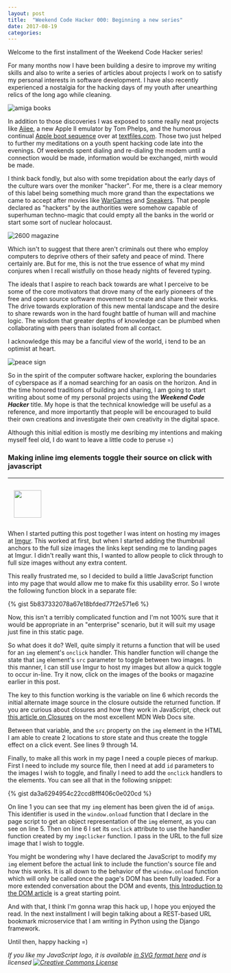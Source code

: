 ```yaml
---
layout: post
title:  "Weekend Code Hacker 000: Beginning a new series"
date: 2017-08-19
categories:
---
```


Welcome to the first installment of the Weekend Code Hacker series!

For many months now I have been building a desire to improve my writing skills
and also to write a series of articles about projects I work on to satisfy my
personal interests in software development. I have also recently experienced a
nostalgia for the hacking days of my youth after unearthing relics of the
long ago while cleaning.

<img id="amiga" src="http://i.imgur.com/sS7f67Um.png" title="amiga books" class="center-block img-responsive"/>

In addition to those discoveries I was exposed to some really neat projects like
[Aiiee](https://www.youtube.com/watch?list=PL_8ByM2n4E2sh6yRvYuHVeW3flWc-3t_T&v=3IsSqVXLe3Q),
a new Apple II emulator by Tom Phelps, and the humorous continual
[Apple boot sequence](http://textfiles.com/appleboot/) over at
[textfiles.com](http://textfiles.com). Those two just helped to further my
meditations on a youth spent hacking code late into the evenings. Of weekends
spent dialing and re-dialing the modem until a connection would be made,
information would be exchanged, mirth would be made.

I think back fondly, but also with some trepidation about the early days of the
culture wars over the moniker "hacker". For me, there is a clear memory of this
label being something much more grand than the expectations we came to accept
after movies like [WarGames](https://en.wikipedia.org/wiki/WarGames) and
[Sneakers](https://en.wikipedia.org/wiki/Sneakers_(1992_film)). That people
declared as "hackers" by the authorities were somehow capable of superhuman
techno-magic that could empty all the banks in the world or start some sort of
nuclear holocaust.

<img id="2600" src="http://i.imgur.com/Ul3LJgbm.png" title="2600 magazine" class="center-block img-responsive" />

Which isn't to suggest that there aren't criminals out there who employ
computers to deprive others of their safety and peace of mind. There certainly
are. But for me, this is not the true essence of what my mind conjures when
I recall wistfully on those heady nights of fevered typing.

The ideals that I aspire to reach back towards are what I perceive to be some
of the core motivators that drove many of the early pioneers of the free and
open source software movement to create and share their works. The drive towards
exploration of this new mental landscape and the desire to share rewards won in
the hard fought battle of human will and machine logic. The wisdom that greater
depths of knowledge can be plumbed when collaborating with peers than
isolated from all contact.

I acknowledge this may be a fanciful view of the world, i tend to be an
optimist at heart.

<img src="http://i.imgur.com/9vCFeGmt.png" title="peace sign" class="img-responsive center-block" />

So in the spirit of the computer software hacker, exploring the boundaries of
cyberspace as if a nomad searching for an oasis on the horizon. And in the time
honored traditions of building and sharing, I am going to start writing about
some of my personal projects using the _**Weekend Code Hacker**_ title. My hope
is that the technical knowledge will be useful as a reference, and more
importantly that people will be encouraged to build their own creations and
investigate their own creativity in the digital space.

Although this initial edition is mostly me desribing my intentions and
making myself feel old, I do want to leave a little code to peruse =)

### **Making inline img elements toggle their source on click with javascript**
<hr>

<img src="https://static.opbstudios.com/img/elmikos-javascript-logo.svg" height="64" weight="64" class="pull-left" style="margin: 1em;">

When I started putting this post together I was intent on hosting my
images at [Imgur](https://imgur.com/about). This worked at first, but when I started
adding the thumbnail anchors to the full size images the links kept sending me
to landing pages at Imgur. I didn't really want this, I wanted to allow people to
click through to full size images without any extra content.

This really frustrated me, so I decided to build a little JavaScript function
into my page that would allow me to make fix this usability error. So I wrote
the following function block in a separate file:

{% gist 5b837332078a67e18bfded77f2e571e6 %}

Now, this isn't a terribly complicated function and I'm not 100% sure that it
would be appropriate in an "enterprise" scenario, but it will suit my usage
just fine in this static page.

So what does it do? Well, quite simply it returns a function that will be used
for an `img` element's `onclick` handler. This handler function will change
the state that `img` element's `src` parameter to toggle between two images. In
this manner, I can still use Imgur to host my images but allow a quick toggle
to occur in-line. Try it now, click on the images of the books or magazine
earlier in this post.

The key to this function working is the variable on line 6 which records the
initial alternate image source in the closure outside the returned function. If
you are curious about closures and how they work in JavaScript, check out [this
article on Closures](https://developer.mozilla.org/en-US/docs/Web/JavaScript/Closures)
on the most excellent MDN Web Docs site.

Between that variable, and the `src` property on the `img` element in the HTML
I am able to create 2 locations to store state and thus create the toggle
effect on a click event. See lines 9 through 14.

Finally, to make all this work in my page I need a couple pieces of markup.
First I need to include my source file, then I need at add `id` parameters
to the images I wish to toggle, and finally I need to add the `onclick` handlers
to the elements. You can see all that in the following snippet:

{% gist da3a6294954c22ccd8fff406c0e020cd %}

On line 1 you can see that my `img` element has been given the id of `amiga`.
This identifier is used in the `window.onload` function that I declare in the page script
to get an object representation of the `img` element, as you can see on line 5.
Then on line 6 I set its `onclick` attribute to use the handler function
created by my `imgclicker` function. I pass in the URL to the
full size image that I wish to toggle.

You might be wondering why I have declared the JavaScript to modify my `img`
element before the actual link to include the function's source file and
how this works. It is all down to the behavior of the `window.onload` function
which will only be called once the page's DOM has been fully loaded. For a
more extended conversation about the DOM and events,
[this Introduction to the DOM article](https://developer.mozilla.org/en-US/docs/Web/API/Document_Object_Model/Introduction)
is a great starting point.

And with that, I think I'm gonna wrap this hack up, I hope you enjoyed the
read. In the next installment I will begin talking about a REST-based URL
bookmark microservice that I am writing in Python using the Django framework.

Until then, happy hacking =)

_If you like my JavaScript logo, it is available
[in SVG format here](https://github.com/elmiko/elmikos-javascript-logo) and is
licensed <a rel="license" href="http://creativecommons.org/licenses/by-sa/4.0/"><img alt="Creative Commons License" style="border-width:0" src="https://i.creativecommons.org/l/by-sa/4.0/80x15.png" /></a>_

<script>
window.onload = function() {
  var image = document.getElementById("amiga");
  image.onclick = imgclicker("http://i.imgur.com/sS7f67U.png");
  image = document.getElementById("2600")
  image.onclick = imgclicker("http://i.imgur.com/Ul3LJgb.png");
};
</script>

